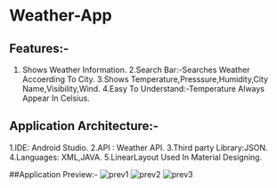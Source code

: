 # Weather-App
## Features:-
1. Shows Weather Information.
2.Search Bar:-Searches Weather Accoerding To City.
3.Shows Temperature,Presssure,Humidity,City Name,Visibility,Wind.
4.Easy To Understand:-Temperature Always Appear In Celsius.

## Application Architecture:-
1.IDE: Android Studio.
2.API : Weather API.
3.Third party Library:JSON.
4.Languages: XML,JAVA.
5.LinearLayout Used In Material Designing.

##Application Preview:-
![prev1](https://user-images.githubusercontent.com/82715850/183032775-fd92550a-4762-4d09-ad34-6a5e32da9e2a.jpeg)
![prev2](https://user-images.githubusercontent.com/82715850/183032781-bbfb7611-8b52-419e-8276-5b3abd3892ec.jpeg)
![prev3](https://user-images.githubusercontent.com/82715850/183032782-4a72016b-eacb-4d90-9c47-11dfa7f5cb05.jpeg)
